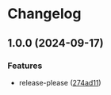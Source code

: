 # Changelog

## 1.0.0 (2024-09-17)


### Features

* release-please ([274ad11](https://github.com/johand/ghat/commit/274ad11d498aa588fd42f0d8f481b0af5b2729fc))
